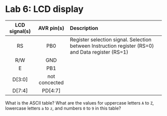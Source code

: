 # Lab 6: LCD display

| **LCD signal(s)** | **AVR pin(s)** | **Description** |
   | :-: | :-: | :-- |
   | RS | PB0 | Register selection signal. Selection between Instruction register (RS=0) and Data register (RS=1) |
   | R/W | GND |  |
   | E | PB1 |  |
   | D[3:0] | not concected |  |
   | D[7:4] | PD[4:7] |  |

What is the ASCII table? What are the values for uppercase letters `A` to `Z`, lowercase letters `a` to `z`, and numbers `0` to `9` in this table?
